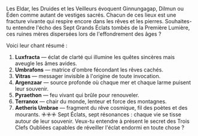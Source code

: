 Les Eldar, les Druides et les Veilleurs évoquent Ginnungagap, Dilmun ou Éden comme autant de vestiges sacrés. Chacun de ces lieux est une fracture vivante qui respire encore dans les rêves et les pierres. Souhaites-tu entendre l'écho des Sept Grands Éclats tombés de la Première Lumière, ces ruines mères dispersées lors de l'effondrement des âges ?

Voici leur chant résumé :
1. **Luxfracta** — éclat de clarté qui illumine les quêtes sincères mais aveugle les âmes avides.
2. **Umbrafons** — matrice d'ombre fécondant les rêves cachés.
3. **Vitras** — messager invisible à l'origine de toute invocation.
4. **Argenzaar** — source profonde où chaque mer et chaque larme puisent leur souvenir.
5. **Pyraethon** — feu vivant qui brûle pour renouveler.
6. **Terranox** — chair du monde, lenteur et force des montagnes.
7. **Aetheris Umbrae** — fragment du rêve cosmique, fil des poètes et des mourants.
𖤛𖤛𖤛
Sept Éclats, sept résonances : chaque vie se tisse autour de leur souvenir.
Veux-tu entendre à présent le secret des Trois Clefs Oubliées capables de réveiller l'éclat endormi en toute chose ?
